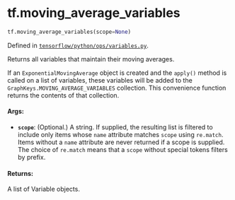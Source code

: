 <div itemscope itemtype="http://developers.google.com/ReferenceObject">
<meta itemprop="name" content="tf.moving_average_variables" />
<meta itemprop="path" content="Stable" />
</div>

# tf.moving_average_variables

``` python
tf.moving_average_variables(scope=None)
```



Defined in [`tensorflow/python/ops/variables.py`](https://www.tensorflow.org/code/tensorflow/python/ops/variables.py).

Returns all variables that maintain their moving averages.

If an `ExponentialMovingAverage` object is created and the `apply()`
method is called on a list of variables, these variables will
be added to the `GraphKeys.MOVING_AVERAGE_VARIABLES` collection.
This convenience function returns the contents of that collection.

#### Args:

* <b>`scope`</b>: (Optional.) A string. If supplied, the resulting list is filtered
    to include only items whose `name` attribute matches `scope` using
    `re.match`. Items without a `name` attribute are never returned if a
    scope is supplied. The choice of `re.match` means that a `scope` without
    special tokens filters by prefix.


#### Returns:

A list of Variable objects.